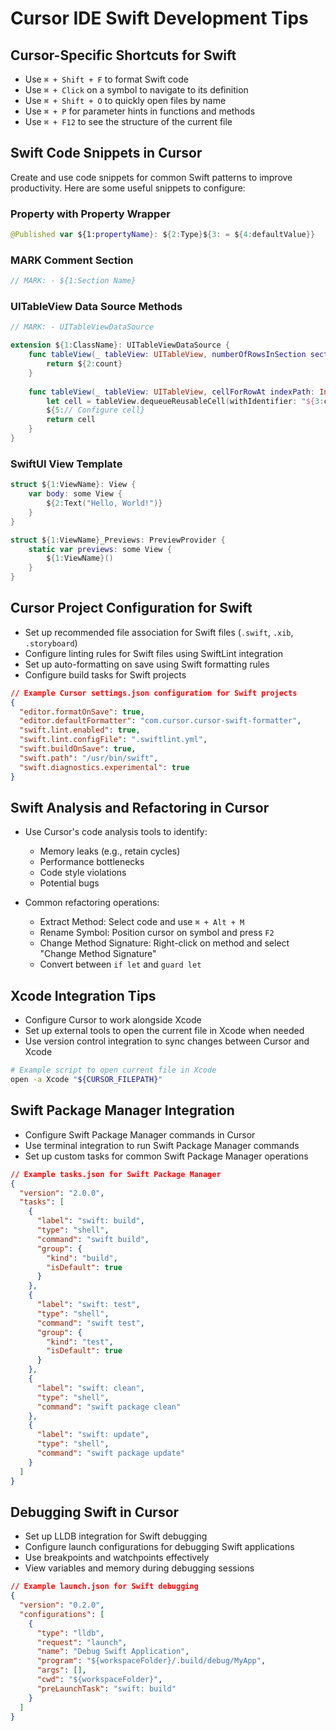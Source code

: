 # Cursor IDE Swift Development Tips

## Cursor-Specific Shortcuts for Swift

* Use `⌘ + Shift + F` to format Swift code
* Use `⌘ + Click` on a symbol to navigate to its definition
* Use `⌘ + Shift + O` to quickly open files by name
* Use `⌘ + P` for parameter hints in functions and methods
* Use `⌘ + F12` to see the structure of the current file

## Swift Code Snippets in Cursor

Create and use code snippets for common Swift patterns to improve productivity. Here are some useful snippets to configure:

### Property with Property Wrapper

```swift
@Published var ${1:propertyName}: ${2:Type}${3: = ${4:defaultValue}}
```

### MARK Comment Section

```swift
// MARK: - ${1:Section Name}
```

### UITableView Data Source Methods

```swift
// MARK: - UITableViewDataSource

extension ${1:ClassName}: UITableViewDataSource {
    func tableView(_ tableView: UITableView, numberOfRowsInSection section: Int) -> Int {
        return ${2:count}
    }
    
    func tableView(_ tableView: UITableView, cellForRowAt indexPath: IndexPath) -> UITableViewCell {
        let cell = tableView.dequeueReusableCell(withIdentifier: "${3:cellIdentifier}", for: indexPath) as! ${4:CellType}
        ${5:// Configure cell}
        return cell
    }
}
```

### SwiftUI View Template

```swift
struct ${1:ViewName}: View {
    var body: some View {
        ${2:Text("Hello, World!")}
    }
}

struct ${1:ViewName}_Previews: PreviewProvider {
    static var previews: some View {
        ${1:ViewName}()
    }
}
```

## Cursor Project Configuration for Swift

* Set up recommended file association for Swift files (`.swift`, `.xib`, `.storyboard`)
* Configure linting rules for Swift files using SwiftLint integration
* Set up auto-formatting on save using Swift formatting rules
* Configure build tasks for Swift projects

```json
// Example Cursor settings.json configuration for Swift projects
{
  "editor.formatOnSave": true,
  "editor.defaultFormatter": "com.cursor.cursor-swift-formatter",
  "swift.lint.enabled": true,
  "swift.lint.configFile": ".swiftlint.yml",
  "swift.buildOnSave": true,
  "swift.path": "/usr/bin/swift",
  "swift.diagnostics.experimental": true
}
```

## Swift Analysis and Refactoring in Cursor

* Use Cursor's code analysis tools to identify:
  * Memory leaks (e.g., retain cycles)
  * Performance bottlenecks
  * Code style violations
  * Potential bugs

* Common refactoring operations:
  * Extract Method: Select code and use `⌘ + Alt + M`
  * Rename Symbol: Position cursor on symbol and press `F2`
  * Change Method Signature: Right-click on method and select "Change Method Signature"
  * Convert between `if let` and `guard let`

## Xcode Integration Tips

* Configure Cursor to work alongside Xcode
* Set up external tools to open the current file in Xcode when needed
* Use version control integration to sync changes between Cursor and Xcode

```bash
# Example script to open current file in Xcode
open -a Xcode "${CURSOR_FILEPATH}"
```

## Swift Package Manager Integration

* Configure Swift Package Manager commands in Cursor
* Use terminal integration to run Swift Package Manager commands
* Set up custom tasks for common Swift Package Manager operations

```json
// Example tasks.json for Swift Package Manager
{
  "version": "2.0.0",
  "tasks": [
    {
      "label": "swift: build",
      "type": "shell",
      "command": "swift build",
      "group": {
        "kind": "build",
        "isDefault": true
      }
    },
    {
      "label": "swift: test",
      "type": "shell",
      "command": "swift test",
      "group": {
        "kind": "test",
        "isDefault": true
      }
    },
    {
      "label": "swift: clean",
      "type": "shell",
      "command": "swift package clean"
    },
    {
      "label": "swift: update",
      "type": "shell",
      "command": "swift package update"
    }
  ]
}
```

## Debugging Swift in Cursor

* Set up LLDB integration for Swift debugging
* Configure launch configurations for debugging Swift applications
* Use breakpoints and watchpoints effectively
* View variables and memory during debugging sessions

```json
// Example launch.json for Swift debugging
{
  "version": "0.2.0",
  "configurations": [
    {
      "type": "lldb",
      "request": "launch",
      "name": "Debug Swift Application",
      "program": "${workspaceFolder}/.build/debug/MyApp",
      "args": [],
      "cwd": "${workspaceFolder}",
      "preLaunchTask": "swift: build"
    }
  ]
}
``` 